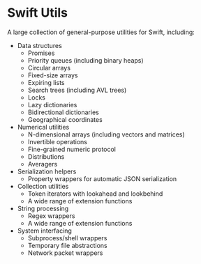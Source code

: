 # Swift Utils

A large collection of general-purpose utilities for Swift, including:

* Data structures
    * Promises
    * Priority queues (including binary heaps)
    * Circular arrays
    * Fixed-size arrays
    * Expiring lists
    * Search trees (including AVL trees)
    * Locks
    * Lazy dictionaries
    * Bidirectional dictionaries
    * Geographical coordinates
* Numerical utilities
    * N-dimensional arrays (including vectors and matrices)
    * Invertible operations
    * Fine-grained numeric protocol
    * Distributions
    * Averagers
* Serialization helpers
    * Property wrappers for automatic JSON serialization
* Collection utilities
    * Token iterators with lookahead and lookbehind
    * A wide range of extension functions
* String processing
    * Regex wrappers
    * A wide range of extension functions
* System interfacing
    * Subprocess/shell wrappers
    * Temporary file abstractions
    * Network packet wrappers
